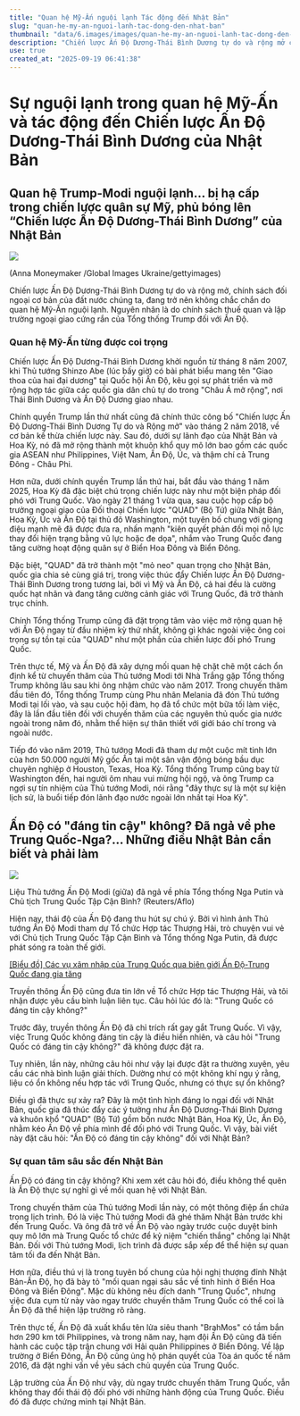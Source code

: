 ```yaml
---
title: "Quan hệ Mỹ-Ấn nguội lạnh Tác động đến Nhật Bản"
slug: "quan-he-my-an-nguoi-lanh-tac-dong-den-nhat-ban"
thumbnail: "data/6.images/images/quan-he-my-an-nguoi-lanh-tac-dong-den-nhat-ban.webp"
description: "Chiến lược Ấn Độ Dương-Thái Bình Dương tự do và rộng mở của Nhật Bản đang đối mặt với bất ổn do quan hệ Mỹ-Ấn lạnh nhạt, chịu ảnh hưởng từ chính sách thuế quan và lập trường ngoại giao cứng rắn của Tổng thống Trump."
use: true
created_at: "2025-09-19 06:41:38"
---
```


# Sự nguội lạnh trong quan hệ Mỹ-Ấn và tác động đến Chiến lược Ấn Độ Dương-Thái Bình Dương của Nhật Bản

## Quan hệ Trump-Modi nguội lạnh… bị hạ cấp trong chiến lược quân sự Mỹ, phủ bóng lên “Chiến lược Ấn Độ Dương-Thái Bình Dương” của Nhật Bản

![](/images/20250919-00138976-wedge-000-1-view.webp)

(Anna Moneymaker /Global Images Ukraine/gettyimages)

Chiến lược Ấn Độ Dương-Thái Bình Dương tự do và rộng mở, chính sách đối ngoại cơ bản của đất nước chúng ta, đang trở nên không chắc chắn do quan hệ Mỹ-Ấn nguội lạnh. Nguyên nhân là do chính sách thuế quan và lập trường ngoại giao cứng rắn của Tổng thống Trump đối với Ấn Độ.

### Quan hệ Mỹ-Ấn từng được coi trọng

Chiến lược Ấn Độ Dương-Thái Bình Dương khởi nguồn từ tháng 8 năm 2007, khi Thủ tướng Shinzo Abe (lúc bấy giờ) có bài phát biểu mang tên "Giao thoa của hai đại dương" tại Quốc hội Ấn Độ, kêu gọi sự phát triển và mở rộng hợp tác giữa các quốc gia dân chủ tự do trong "Châu Á mở rộng", nơi Thái Bình Dương và Ấn Độ Dương giao nhau.

Chính quyền Trump lần thứ nhất cũng đã chính thức công bố "Chiến lược Ấn Độ Dương-Thái Bình Dương Tự do và Rộng mở" vào tháng 2 năm 2018, về cơ bản kế thừa chiến lược này. Sau đó, dưới sự lãnh đạo của Nhật Bản và Hoa Kỳ, nó đã mở rộng thành một khuôn khổ quy mô lớn bao gồm các quốc gia ASEAN như Philippines, Việt Nam, Ấn Độ, Úc, và thậm chí cả Trung Đông - Châu Phi.

Hơn nữa, dưới chính quyền Trump lần thứ hai, bắt đầu vào tháng 1 năm 2025, Hoa Kỳ đã đặc biệt chú trọng chiến lược này như một biện pháp đối phó với Trung Quốc. Vào ngày 21 tháng 1 vừa qua, sau cuộc họp cấp bộ trưởng ngoại giao của Đối thoại Chiến lược "QUAD" (Bộ Tứ) giữa Nhật Bản, Hoa Kỳ, Úc và Ấn Độ tại thủ đô Washington, một tuyên bố chung với giọng điệu mạnh mẽ đã được đưa ra, nhấn mạnh "kiên quyết phản đối mọi nỗ lực thay đổi hiện trạng bằng vũ lực hoặc đe dọa", nhắm vào Trung Quốc đang tăng cường hoạt động quân sự ở Biển Hoa Đông và Biển Đông.

Đặc biệt, "QUAD" đã trở thành một "mỏ neo" quan trọng cho Nhật Bản, quốc gia chia sẻ cùng giá trị, trong việc thúc đẩy Chiến lược Ấn Độ Dương-Thái Bình Dương trong tương lai, bởi vì Mỹ và Ấn Độ, cả hai đều là cường quốc hạt nhân và đang tăng cường cảnh giác với Trung Quốc, đã trở thành trục chính.

Chính Tổng thống Trump cũng đã đặt trọng tâm vào việc mở rộng quan hệ với Ấn Độ ngay từ đầu nhiệm kỳ thứ nhất, không gì khác ngoài việc ông coi trọng sự tồn tại của "QUAD" như một phần của chiến lược đối phó Trung Quốc.

Trên thực tế, Mỹ và Ấn Độ đã xây dựng mối quan hệ chặt chẽ một cách ổn định kể từ chuyến thăm của Thủ tướng Modi tới Nhà Trắng gặp Tổng thống Trump không lâu sau khi ông nhậm chức vào năm 2017. Trong chuyến thăm đầu tiên đó, Tổng thống Trump cùng Phu nhân Melania đã đón Thủ tướng Modi tại lối vào, và sau cuộc hội đàm, họ đã tổ chức một bữa tối làm việc, đây là lần đầu tiên đối với chuyến thăm của các nguyên thủ quốc gia nước ngoài trong năm đó, nhằm thể hiện sự thân thiết với giới báo chí trong và ngoài nước.

Tiếp đó vào năm 2019, Thủ tướng Modi đã tham dự một cuộc mít tinh lớn của hơn 50.000 người Mỹ gốc Ấn tại một sân vận động bóng bầu dục chuyên nghiệp ở Houston, Texas, Hoa Kỳ. Tổng thống Trump cũng bay từ Washington đến, hai người ôm nhau vui mừng hội ngộ, và ông Trump ca ngợi sự tín nhiệm của Thủ tướng Modi, nói rằng "đây thực sự là một sự kiện lịch sử, là buổi tiếp đón lãnh đạo nước ngoài lớn nhất tại Hoa Kỳ".

## Ấn Độ có "đáng tin cậy" không? Đã ngả về phe Trung Quốc-Nga?… Những điều Nhật Bản cần biết và phải làm

![](/images/20250918-00138960-wedge-000-1-view.webp)

Liệu Thủ tướng Ấn Độ Modi (giữa) đã ngả về phía Tổng thống Nga Putin và Chủ tịch Trung Quốc Tập Cận Bình? (Reuters/Aflo)

Hiện nay, thái độ của Ấn Độ đang thu hút sự chú ý. Bởi vì hình ảnh Thủ tướng Ấn Độ Modi tham dự Tổ chức Hợp tác Thượng Hải, trò chuyện vui vẻ với Chủ tịch Trung Quốc Tập Cận Bình và Tổng thống Nga Putin, đã được phát sóng ra toàn thế giới.

[[Biểu đồ] Các vụ xâm nhập của Trung Quốc qua biên giới Ấn Độ-Trung Quốc đang gia tăng](https://wedge.ismedia.jp/articles/gallery/38960?utm_source=headlines.yahoo.co.jp&utm_medium=referral&utm_campaign=partnerLink&photo=2)

Truyền thông Ấn Độ cũng đưa tin lớn về Tổ chức Hợp tác Thượng Hải, và tôi nhận được yêu cầu bình luận liên tục. Câu hỏi lúc đó là: "Trung Quốc có đáng tin cậy không?"

Trước đây, truyền thông Ấn Độ đã chỉ trích rất gay gắt Trung Quốc. Vì vậy, việc Trung Quốc không đáng tin cậy là điều hiển nhiên, và câu hỏi "Trung Quốc có đáng tin cậy không?" đã không được đặt ra.

Tuy nhiên, lần này, những câu hỏi như vậy lại được đặt ra thường xuyên, yêu cầu các nhà bình luận giải thích. Dường như có một không khí ngụ ý rằng, liệu có ổn không nếu hợp tác với Trung Quốc, nhưng có thực sự ổn không?

Điều gì đã thực sự xảy ra? Đây là một tình hình đáng lo ngại đối với Nhật Bản, quốc gia đã thúc đẩy các ý tưởng như Ấn Độ Dương-Thái Bình Dương và khuôn khổ "QUAD" (Bộ Tứ) gồm bốn nước Nhật Bản, Hoa Kỳ, Úc, Ấn Độ, nhằm kéo Ấn Độ về phía mình để đối phó với Trung Quốc. Vì vậy, bài viết này đặt câu hỏi: "Ấn Độ có đáng tin cậy không" đối với Nhật Bản?

### Sự quan tâm sâu sắc đến Nhật Bản

Ấn Độ có đáng tin cậy không? Khi xem xét câu hỏi đó, điều không thể quên là Ấn Độ thực sự nghĩ gì về mối quan hệ với Nhật Bản.

Trong chuyến thăm của Thủ tướng Modi lần này, có một thông điệp ẩn chứa trong lịch trình. Đó là việc Thủ tướng Modi đã ghé thăm Nhật Bản trước khi đến Trung Quốc. Và ông đã trở về Ấn Độ vào ngày trước cuộc duyệt binh quy mô lớn mà Trung Quốc tổ chức để kỷ niệm "chiến thắng" chống lại Nhật Bản. Đối với Thủ tướng Modi, lịch trình đã được sắp xếp để thể hiện sự quan tâm tối đa đến Nhật Bản.

Hơn nữa, điều thú vị là trong tuyên bố chung của hội nghị thượng đỉnh Nhật Bản-Ấn Độ, họ đã bày tỏ "mối quan ngại sâu sắc về tình hình ở Biển Hoa Đông và Biển Đông". Mặc dù không nêu đích danh "Trung Quốc", nhưng việc đưa cụm từ này vào ngay trước chuyến thăm Trung Quốc có thể coi là Ấn Độ đã thể hiện lập trường rõ ràng.

Trên thực tế, Ấn Độ đã xuất khẩu tên lửa siêu thanh "BrahMos" có tầm bắn hơn 290 km tới Philippines, và trong năm nay, hạm đội Ấn Độ cũng đã tiến hành các cuộc tập trận chung với Hải quân Philippines ở Biển Đông. Về lập trường ở Biển Đông, Ấn Độ cũng ủng hộ phán quyết của Tòa án quốc tế năm 2016, đã đặt nghi vấn về yêu sách chủ quyền của Trung Quốc.

Lập trường của Ấn Độ như vậy, dù ngay trước chuyến thăm Trung Quốc, vẫn không thay đổi thái độ đối phó với những hành động của Trung Quốc. Điều đó đã được chứng minh tại Nhật Bản.